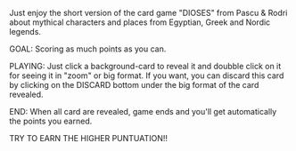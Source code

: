 Just enjoy the short version of the card game "DIOSES" from Pascu & Rodri about mythical characters and places from Egyptian, Greek and Nordic legends.

GOAL: Scoring as much points as you can.

PLAYING: Just click a background-card to reveal it and doubble click on it for seeing it in "zoom" or big format. If you want, you can discard this card by clicking on the DISCARD bottom under the big format of the card revealed.

END: When all card are revealed, game ends and you'll get automatically the points you earned.

TRY TO EARN THE HIGHER PUNTUATION!!